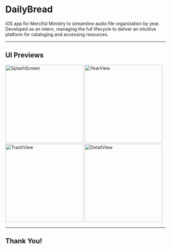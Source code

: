 # DailyBread

iOS app for Merciful Ministry to streamline audio file organization by year. Developed as an intern, managing the full lifecycle to deliver an intuitive platform for cataloging and accessing resources.

---

## UI Previews
<img width="245" alt="SplashScreen" src="https://github.com/user-attachments/assets/96d947d5-a235-4b21-9f10-e5e18745518b">
<img width="245" alt="YearView" src="https://github.com/user-attachments/assets/66363b72-8e78-44a5-9ddb-451c4e13a2a0">
<img width="245" alt="TrackView" src="https://github.com/user-attachments/assets/0510c491-3037-4381-9276-80726be3e729">
<img width="245" alt="DetailView" src="https://github.com/user-attachments/assets/cc47cfff-c4c7-47ab-92c9-81d95a6dcdaa">

---

## Thank You!
